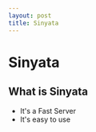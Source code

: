 ```yaml
---
layout: post
title: Sinyata
---
```


# Sinyata

## What is Sinyata

* It's a Fast Server
* It's easy to use

